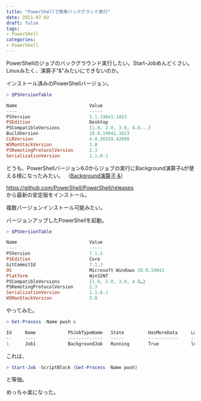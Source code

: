 ```yaml
---
title: "PowerShellで簡単バックグランド実行"
date: 2021-07-02
draft: false
tags:
- PowerShell
categories:
- PowerShell
---
```


PowerShellのジョブのバックグラウンド実行したい。Start-Jobめんどくさい。Linuxみたく、演算子"&"みたいにできないのか。

インストール済みのPowerShellバージョン。
```powershell
> $PSVersionTable

Name                           Value
----                           -----
PSVersion                      5.1.19041.1023
PSEdition                      Desktop
PSCompatibleVersions           {1.0, 2.0, 3.0, 4.0...}
BuildVersion                   10.0.19041.1023
CLRVersion                     4.0.30319.42000
WSManStackVersion              3.0
PSRemotingProtocolVersion      2.3
SerializationVersion           1.1.0.1
```

どうも、PowerShellバージョン6.0からジョブの実行にBackground演算子`&`が使える様になったみたい。
（[Background演算子 &](https://docs.microsoft.com/ja-jp/powershell/module/microsoft.powershell.core/about/about_operators?view=powershell-7.1#background-operator-)）

https://github.com/PowerShell/PowerShell/releases  
から最新の安定版をインストール。

複数バージョンインストール可能みたい。

バージョンアップしたPowerShellを起動。
```powershell
> $PSVersionTable

Name                           Value
----                           -----
PSVersion                      7.1.3
PSEdition                      Core
GitCommitId                    7.1.3
OS                             Microsoft Windows 10.0.19042
Platform                       Win32NT
PSCompatibleVersions           {1.0, 2.0, 3.0, 4.0…}
PSRemotingProtocolVersion      2.3
SerializationVersion           1.1.0.1
WSManStackVersion              3.0
```
やってみた。
```powershell
> Get-Process -Name pwsh &

Id     Name            PSJobTypeName   State         HasMoreData     Location             Command
--     ----            -------------   -----         -----------     --------             -------
1      Job1            BackgroundJob   Running       True            localhost            Microsoft.PowerShell.Man…
```
これは、
```powershell
> Start-Job -ScriptBlock {Get-Process -Name pwsh}
```
と等価。

めっちゃ楽になった。
